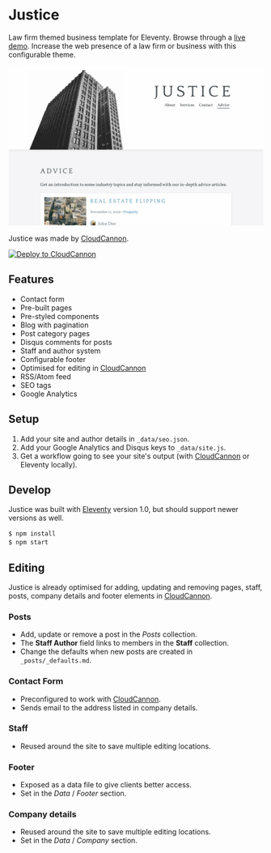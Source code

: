 # Justice

Law firm themed business template for Eleventy. Browse through a
[live demo](https://gentle-hat.cloudvent.net/). Increase the web presence of a law firm or
business with this configurable theme.

![Justice template screenshot](images/_screenshot.png)

Justice was made by [CloudCannon](https://cloudcannon.com/).

[![Deploy to CloudCannon](https://buttons.cloudcannon.com/deploy.svg)](https://app.cloudcannon.com/register#sites/connect/github/CloudCannon/justice-eleventy-template)

## Features

* Contact form
* Pre-built pages
* Pre-styled components
* Blog with pagination
* Post category pages
* Disqus comments for posts
* Staff and author system
* Configurable footer
* Optimised for editing in [CloudCannon](https://cloudcannon.com/)
* RSS/Atom feed
* SEO tags
* Google Analytics

## Setup

1. Add your site and author details in `_data/seo.json`.
2. Add your Google Analytics and Disqus keys to `_data/site.js`.
3. Get a workflow going to see your site's output (with [CloudCannon](https://app.cloudcannon.com/)
or Eleventy locally).

## Develop

Justice was built with [Eleventy](https://www.11ty.dev/) version 1.0, but should support newer
versions as well.

~~~bash
$ npm install
$ npm start
~~~

## Editing

Justice is already optimised for adding, updating and removing pages, staff, posts, company details
and footer elements in [CloudCannon](https://app.cloudcannon.com/).

### Posts

* Add, update or remove a post in the *Posts* collection.
* The **Staff Author** field links to members in the **Staff** collection.
* Change the defaults when new posts are created in `_posts/_defaults.md`.

### Contact Form

* Preconfigured to work with [CloudCannon](https://app.cloudcannon.com/).
* Sends email to the address listed in company details.

### Staff

* Reused around the site to save multiple editing locations.

### Footer

* Exposed as a data file to give clients better access.
* Set in the *Data* / *Footer* section.

### Company details

* Reused around the site to save multiple editing locations.
* Set in the *Data* / *Company* section.
